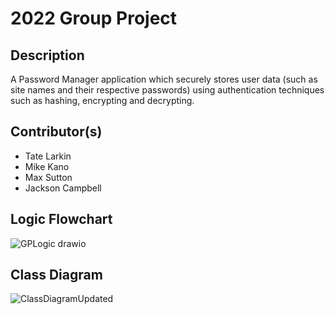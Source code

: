 # 2022 Group Project

## Description
A Password Manager application which securely stores user data (such as site names and their respective passwords) using authentication techniques such as hashing, encrypting and decrypting.

## Contributor(s)
* Tate Larkin
* Mike Kano
* Max Sutton
* Jackson Campbell

## Logic Flowchart

![GPLogic drawio](https://user-images.githubusercontent.com/70344865/166955261-1f8a1f30-2fa9-4021-bfb7-a6ee84e45029.png)

## Class Diagram

![ClassDiagramUpdated](https://user-images.githubusercontent.com/70344865/170526039-f948eb13-e7d0-4fbb-87e8-bc7ad6976091.png)
